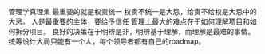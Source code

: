 管理学真理集
最重要的就是权责统一
权责不统一是大忌，给责不给权是大忌中的大忌。
人是最重要的主体，要给予信任
管理上最大的难点在于如何理解项目和如何拆分项目。
良好的决策在于明辨是非，明辨基于理解，而理解是最难的事情。
统筹设计大局只能有一个人，每个领导者都有自己的roadmap。
